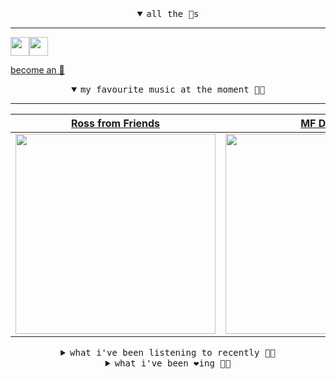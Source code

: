 <details open>

<summary align="center"><samp>all the 🥚s</samp></summary>
<hr />

<a href="https://github.com/pvinis"><img src="https://avatars.githubusercontent.com/u/100233?s=90&v=4" width="30" height="30" /><a href="https://github.com/maxPugh"><img src="https://avatars.githubusercontent.com/u/46350013?s=90&u=52a601eaa2d272b35477d096fe782ebf0a8a1f68&v=4" width="30" height="30" />

<samp><a href="https://github.com/bitttttten/bitttttten/stargazers">become an 🥚</a></samp>

</details>

<details open>

<summary align="center"><samp>my favourite music at the moment 🎵🎶</samp></summary>
<hr />

<!-- toc -->

| [Ross from Friends](https://open.spotify.com/artist/1Ma3pJzPIrAyYPNRkp3SUF)                                                                                      | [MF DOOM](https://open.spotify.com/artist/2pAWfrd7WFF3XhVt9GooDL)                                                                                                | [Four Tet](https://open.spotify.com/artist/7Eu1txygG6nJttLHbZdQOh)                                                                                               | [LUMP](https://open.spotify.com/artist/4gQsGkfdB4uVrNBqo4MhmI)                                                                                                   |
| ---------------------------------------------------------------------------------------------------------------------------------------------------------------- | ---------------------------------------------------------------------------------------------------------------------------------------------------------------- | ---------------------------------------------------------------------------------------------------------------------------------------------------------------- | ---------------------------------------------------------------------------------------------------------------------------------------------------------------- |
| [<img src="https://i.scdn.co/image/ab6761610000e5eb220be919258c7391c5c0727b" width="320" height="auto">](https://open.spotify.com/artist/1Ma3pJzPIrAyYPNRkp3SUF) | [<img src="https://i.scdn.co/image/ab6761610000e5eb3e9a6caa41a80b9238a49784" width="320" height="auto">](https://open.spotify.com/artist/2pAWfrd7WFF3XhVt9GooDL) | [<img src="https://i.scdn.co/image/ab6761610000e5eb84e29d09b4917bec2700a0d7" width="320" height="auto">](https://open.spotify.com/artist/7Eu1txygG6nJttLHbZdQOh) | [<img src="https://i.scdn.co/image/ab6761610000e5eb9e412ed392a80791bbceecfd" width="320" height="auto">](https://open.spotify.com/artist/4gQsGkfdB4uVrNBqo4MhmI) |

<!-- tocstop -->

</details>

<details>

<summary align="center"><samp>what i've been listening to recently 🎵🎶</samp></summary>
<hr />

<!-- toc -->

| [After Midnight<br />Skinshape](https://open.spotify.com/track/0L2Q17joitlk1BxqKbbUyM)                                                                          | [Rivers That You Cannot See<br />North Americans](https://open.spotify.com/track/3FtbB9OOYaoxnn18aezZRh)                                                        | [Mahi Mahi<br />Moonfish, Maria Chiara Argirò…](https://open.spotify.com/track/2NUTRCnkJOycn9NR81MeZU)                                                          | [Dogma<br />Circuit des Yeux](https://open.spotify.com/track/2ldqnO15Wz4U6JJQrb8kMy)                                                                            |
| --------------------------------------------------------------------------------------------------------------------------------------------------------------- | --------------------------------------------------------------------------------------------------------------------------------------------------------------- | --------------------------------------------------------------------------------------------------------------------------------------------------------------- | --------------------------------------------------------------------------------------------------------------------------------------------------------------- |
| [<img src="https://i.scdn.co/image/ab6761610000e5ebec276c5cdc51bc82ffb7f2aa" width="320" height="auto">](https://open.spotify.com/track/0L2Q17joitlk1BxqKbbUyM) | [<img src="https://i.scdn.co/image/ab6761610000e5eb807de3ab19c0dbde55008451" width="320" height="auto">](https://open.spotify.com/track/3FtbB9OOYaoxnn18aezZRh) | [<img src="https://i.scdn.co/image/ab6761610000e5eb02cfe2e0ef0b14cfd9339566" width="320" height="auto">](https://open.spotify.com/track/2NUTRCnkJOycn9NR81MeZU) | [<img src="https://i.scdn.co/image/ab6761610000e5eb47c210bc9710d2902c26f2e9" width="320" height="auto">](https://open.spotify.com/track/2ldqnO15Wz4U6JJQrb8kMy) |

<!-- tocstop -->

</details>

<details>

<summary align="center"><samp>what i've been ❤️ing 🎵🎶</samp></summary>
<hr />

<!-- toc -->

| [Adkrog<br />QUINQUIS](https://open.spotify.com/album/5RhEQC5P2yUwkSboIgMYrC)                                                                                   | [Seventeen<br />Sharon Van Etten](https://open.spotify.com/album/4bfvR9TMwCm2tzXpboLH3t)                                                                        | [So Hot You're Hurting My Feel…<br />Caroline Polachek](https://open.spotify.com/album/4ClyeVlAKJJViIyfVW0yQD)                                                  | [Full<br />J. Albert](https://open.spotify.com/album/7uO5lLWW2Nv3G01Yt7lpGP)                                                                                    |
| --------------------------------------------------------------------------------------------------------------------------------------------------------------- | --------------------------------------------------------------------------------------------------------------------------------------------------------------- | --------------------------------------------------------------------------------------------------------------------------------------------------------------- | --------------------------------------------------------------------------------------------------------------------------------------------------------------- |
| [<img src="https://i.scdn.co/image/ab67616d0000b273f9d6bea1247c52993e67e150" width="320" height="auto">](https://open.spotify.com/album/5RhEQC5P2yUwkSboIgMYrC) | [<img src="https://i.scdn.co/image/ab67616d0000b2733ba1f72fb3bf152db4547435" width="320" height="auto">](https://open.spotify.com/album/4bfvR9TMwCm2tzXpboLH3t) | [<img src="https://i.scdn.co/image/ab67616d0000b2737d983e7bf67c2806218c2759" width="320" height="auto">](https://open.spotify.com/album/4ClyeVlAKJJViIyfVW0yQD) | [<img src="https://i.scdn.co/image/ab67616d0000b2739e7a243cf74bb324df8082a0" width="320" height="auto">](https://open.spotify.com/album/7uO5lLWW2Nv3G01Yt7lpGP) |

<!-- tocstop -->

</details>

